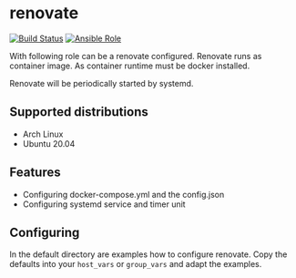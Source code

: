 # renovate

[![Build Status](https://drone.cryptic.systems/api/badges/volker.raschek/renovate-role/status.svg)](https://drone.cryptic.systems/volker.raschek/renovate-role)
[![Ansible Role](https://img.shields.io/ansible/role/d/58433)](https://galaxy.ansible.com/volker_raschek/renovate_role)

With following role can be a renovate configured. Renovate runs as container
image. As container runtime must be docker installed.

Renovate will be periodically started by systemd.

## Supported distributions

- Arch Linux
- Ubuntu 20.04

## Features

- Configuring docker-compose.yml and the config.json
- Configuring systemd service and timer unit

## Configuring

In the default directory are examples how to configure renovate. Copy the
defaults into your `host_vars` or `group_vars` and adapt the examples.
